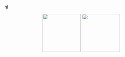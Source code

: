 hi
<p align="center">
	<img height=125 src="https://github-readme-stats-kappa-henna.vercel.app/api/top-langs/?username=gursheyss&theme=dracula&hide_border=true&hide_rank=true&layout=compact&hide=css,html&locale=en&count_private=true" />
	<img height=125 src="https://github-readme-stats-kappa-henna.vercel.app/api?username=gursheyss&show_icons=true&text_bold=false&theme=dracula&locale=en&count_private=true&hide_rank=true&hide=issues,contribs&card_width=450&hide_border=true&custom_title=github_stats" />
</p>
